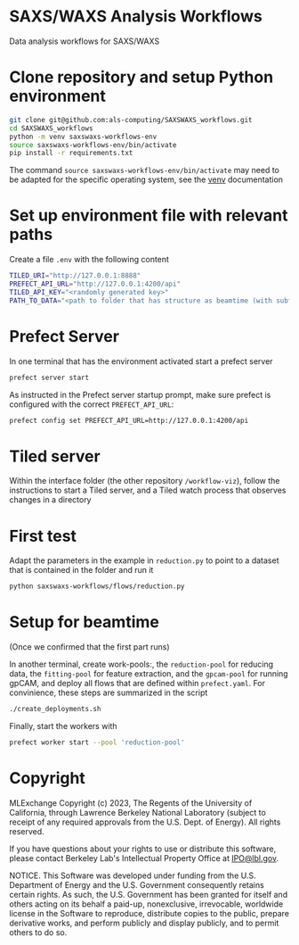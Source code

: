 # SAXS/WAXS Analysis Workflows

Data analysis workflows for SAXS/WAXS

# Clone repository and setup Python environment

```bash
git clone git@github.com:als-computing/SAXSWAXS_workflows.git
cd SAXSWAXS_workflows
python -m venv saxswaxs-workflows-env
source saxswaxs-workflows-env/bin/activate
pip install -r requirements.txt
```

The command `source saxswaxs-workflows-env/bin/activate` may need to be adapted for the specific operating system, see the [venv](https://docs.python.org/3/library/venv.html) documentation

# Set up environment file with relevant paths

Create a file `.env` with the following content

```bash
TILED_URI="http://127.0.0.1:8888"
PREFECT_API_URL="http://127.0.0.1:4200/api"
TILED_API_KEY="<randomly generated key>"
PATH_TO_DATA="<path to folder that has structure as beamtime (with subfolders /raw, /processed/ ...)>"
```

# Prefect Server

In one terminal that has the environment activated start a prefect server

```bash
prefect server start
```

As instructed in the Prefect server startup prompt, make sure prefect is configured with the correct `PREFECT_API_URL`:

```bash
prefect config set PREFECT_API_URL=http://127.0.0.1:4200/api
```

# Tiled server

Within the interface folder (the other repository `/workflow-viz`), follow the instructions to start a Tiled server, and a Tiled watch process that observes changes in a directory

# First test

Adapt the parameters in the example in `reduction.py` to point to a dataset that is contained in the folder and run it

```bash
python saxswaxs-workflows/flows/reduction.py
```

# Setup for beamtime
(Once we confirmed that the first part runs)

In another terminal, create work-pools:, the `reduction-pool` for reducing data, the `fitting-pool` for feature extraction, and the `gpcam-pool` for running gpCAM, 
and deploy all flows that are defined within `prefect.yaml`. For convinience, these steps are summarized in the script

```bash
./create_deployments.sh
```

Finally, start the workers with

```bash
prefect worker start --pool 'reduction-pool'
```

# Copyright
MLExchange Copyright (c) 2023, The Regents of the University of California, through Lawrence Berkeley National Laboratory (subject to receipt of any required approvals from the U.S. Dept. of Energy). All rights reserved.

If you have questions about your rights to use or distribute this software, please contact Berkeley Lab's Intellectual Property Office at IPO@lbl.gov.

NOTICE.  This Software was developed under funding from the U.S. Department of Energy and the U.S. Government consequently retains certain rights.  As such, the U.S. Government has been granted for itself and others acting on its behalf a paid-up, nonexclusive, irrevocable, worldwide license in the Software to reproduce, distribute copies to the public, prepare derivative works, and perform publicly and display publicly, and to permit others to do so.